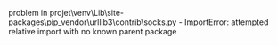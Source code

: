 problem in projet\venv\Lib\site-packages\pip\_vendor\urllib3\contrib\socks.py - ImportError: attempted relative import with no known parent package
